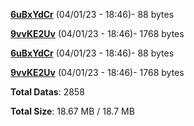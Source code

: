 [**6uBxYdCr**](/data/6uBxYdCr.txt) (04/01/23 - 18:46)- 88 bytes

[**9vvKE2Uv**](/data/9vvKE2Uv.txt) (04/01/23 - 18:46)- 1768 bytes

[**6uBxYdCr**](/data/6uBxYdCr.txt) (04/01/23 - 18:46)- 88 bytes

[**9vvKE2Uv**](/data/9vvKE2Uv.txt) (04/01/23 - 18:46)- 1768 bytes

**Total Datas**: 2858

**Total Size**: 18.67 MB / 18.7 MB
